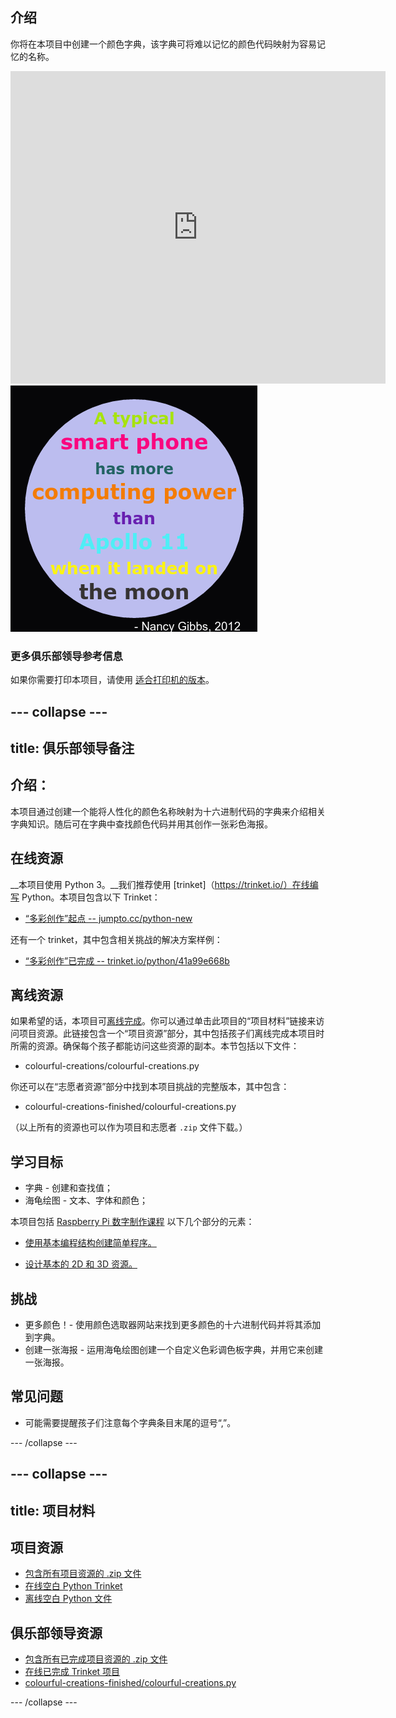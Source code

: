 ## 介绍

你将在本项目中创建一个颜色字典，该字典可将难以记忆的颜色代码映射为容易记忆的名称。  

<div class="trinket">
  <iframe src="https://trinket.io/embed/python/41a99e668b?outputOnly=true&start=result" width="600" height="500" frameborder="0" marginwidth="0" marginheight="0" allowfullscreen>
  </iframe>
  <img src="images/colourful-finished.png">
</div>

### 更多俱乐部领导参考信息

如果你需要打印本项目，请使用 [适合打印机的版本](https://projects.raspberrypi.org/en/projects/colourful-creations/print)。


--- collapse ---
---
title: 俱乐部领导备注
---


## 介绍：
本项目通过创建一个能将人性化的颜色名称映射为十六进制代码的字典来介绍相关字典知识。随后可在字典中查找颜色代码并用其创作一张彩色海报。 

## 在线资源

__本项目使用 Python 3。__我们推荐使用 [trinket]（https://trinket.io/）在线编写 Python。本项目包含以下 Trinket：

+ [“多彩创作”起点 -- jumpto.cc/python-new](http://jumpto.cc/python-new)

还有一个 trinket，其中包含相关挑战的解决方案样例：

+ [“多彩创作”已完成 -- trinket.io/python/41a99e668b](https://trinket.io/python/41a99e668b)

## 离线资源
如果希望的话，本项目可[离线完成](https://www.codeclubprojects.org/en-GB/resources/python-working-offline/)。你可以通过单击此项目的“项目材料”链接来访问项目资源。此链接包含一个“项目资源”部分，其中包括孩子们离线完成本项目时所需的资源。确保每个孩子都能访问这些资源的副本。本节包括以下文件：

+ colourful-creations/colourful-creations.py

你还可以在“志愿者资源”部分中找到本项目挑战的完整版本，其中包含：

+ colourful-creations-finished/colourful-creations.py

（以上所有的资源也可以作为项目和志愿者 `.zip` 文件下载。）

## 学习目标
+ 字典 - 创建和查找值；
+ 海龟绘图 - 文本、字体和颜色；

本项目包括 [Raspberry Pi 数字制作课程](http://rpf.io/curriculum) 以下几个部分的元素：

+ [使用基本编程结构创建简单程序。](https://www.raspberrypi.org/curriculum/programming/creator)

+ [设计基本的 2D 和 3D 资源。](https://www.raspberrypi.org/curriculum/design/creator)

## 挑战
+ 更多颜色！- 使用颜色选取器网站来找到更多颜色的十六进制代码并将其添加到字典。 
+ 创建一张海报 - 运用海龟绘图创建一个自定义色彩调色板字典，并用它来创建一张海报。 

## 常见问题
+ 可能需要提醒孩子们注意每个字典条目末尾的逗号“,”。 



--- /collapse ---


--- collapse ---
---
title: 项目材料
---
## 项目资源
* [包含所有项目资源的 .zip 文件](resources/colourful-creations-project-resources.zip)
* [在线空白 Python Trinket](http://jumpto.cc/python-new)
* [离线空白 Python 文件](resources/new-new.py)

## 俱乐部领导资源
* [包含所有已完成项目资源的 .zip 文件](resources/colourful-creations-volunteer-resources.zip)
* [在线已完成 Trinket 项目](https://trinket.io/python/41a99e668b)
* [colourful-creations-finished/colourful-creations.py](resources/colourful-creations-finished-colourful-creations.py)

--- /collapse ---
